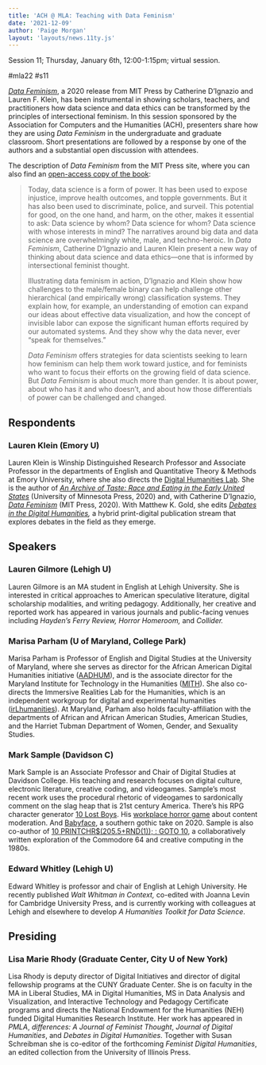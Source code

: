 ```yaml
---
title: 'ACH @ MLA: Teaching with Data Feminism'
date: '2021-12-09'
author: 'Paige Morgan'
layout: 'layouts/news.11ty.js'
---
```

Session 11; Thursday, January 6th, 12:00-1:15pm; virtual session.

\#mla22 #s11

[*Data Feminism*](https://mitpress.mit.edu/books/data-feminism), a 2020 release from MIT Press by Catherine D’Ignazio and Lauren F. Klein, has been instrumental in showing scholars, teachers, and practitioners how data science and data ethics can be transformed by the principles of intersectional feminism. In this session sponsored by the Association for Computers and the Humanities (ACH), presenters share how they are using *Data Feminism* in the undergraduate and graduate classroom. Short presentations are followed by a response by one of the authors and a substantial open discussion with attendees.

The description of *Data Feminism* from the MIT Press site, where you can also find an [open-access copy of the book](https://data-feminism.mitpress.mit.edu/):

> Today, data science is a form of power. It has been used to expose injustice, improve health outcomes, and topple governments. But it has also been used to discriminate, police, and surveil. This potential for good, on the one hand, and harm, on the other, makes it essential to ask: Data science by whom? Data science for whom? Data science with whose interests in mind? The narratives around big data and data science are overwhelmingly white, male, and techno-heroic. In *Data Feminism*, Catherine D’Ignazio and Lauren Klein present a new way of thinking about data science and data ethics—one that is informed by intersectional feminist thought.
>
> Illustrating data feminism in action, D’Ignazio and Klein show how challenges to the male/female binary can help challenge other hierarchical (and empirically wrong) classification systems. They explain how, for example, an understanding of emotion can expand our ideas about effective data visualization, and how the concept of invisible labor can expose the significant human efforts required by our automated systems. And they show why the data never, ever “speak for themselves.”
>
> *Data Feminism* offers strategies for data scientists seeking to learn how feminism can help them work toward justice, and for feminists who want to focus their efforts on the growing field of data science. But *Data Feminism* is about much more than gender. It is about power, about who has it and who doesn’t, and about how those differentials of power can be challenged and changed.

## Respondents

### Lauren Klein (Emory U)

Lauren Klein is Winship Distinguished Research Professor and Associate Professor in the departments of English and Quantitative Theory &amp; Methods at Emory University, where she also directs the [Digital Humanities Lab](http://dhlab.lmc.gatech.edu/). She is the author of [*An Archive of Taste: Race and Eating in the Early United States*](https://www.upress.umn.edu/book-division/books/an-archive-of-taste) (University of Minnesota Press, 2020) and, with Catherine D’Ignazio, [*Data Feminism*](http://datafeminism.io/) (MIT Press, 2020). With Matthew K. Gold, she edits [*Debates in the Digital Humanities*](https://dhdebates.gc.cuny.edu/)*,* a hybrid print-digital publication stream that explores debates in the field as they emerge.

## Speakers

### Lauren Gilmore (Lehigh U)

Lauren Gilmore is an MA student in English at Lehigh University. She is interested in critical approaches to American speculative literature, digital scholarship modalities, and writing pedagogy. Additionally, her creative and reported work has appeared in various journals and public-facing venues including *Hayden’s Ferry Review, Horror Homeroom,* and *Collider.*

### Marisa Parham (U of Maryland, College Park)

Marisa Parham is Professor of English and Digital Studies at the University of Maryland, where she serves as director for the African American Digital Humanities initiative ([AADHUM](https://arhu.umd.edu/news/marisa-parham-named-director-umds-african-american-history-culture-and-digital-humanities)), and is the associate director for the Maryland Institute for Technology in the Humanities ([MITH](https://mith.umd.edu/)). She also co-directs the Immersive Realities Lab for the Humanities, which is an independent workgroup for digital and experimental humanities ([irLhumanities](https://irlhumanities.org/)). At Maryland, Parham also holds faculty-affiliation with the departments of African and African American Studies, American Studies, and the Harriet Tubman Department of Women, Gender, and Sexuality Studies.

### Mark Sample (Davidson C)

Mark Sample is an Associate Professor and Chair of Digital Studies at Davidson College. His teaching and research focuses on digital culture, electronic literature, creative coding, and videogames. Sample’s most recent work uses the procedural rhetoric of videogames to sardonically comment on the slag heap that is 21st century America. There’s his RPG character generator [10 Lost Boys](https://samplereality.itch.io/10-lost-boys). His [workplace horror game](https://samplereality.itch.io/content-moderator-sim) about content moderation. And [Babyface](https://samplereality.itch.io/babyface), a southern gothic take on 2020. Sample is also co-author of [10 PRINTCHR$(205.5+RND(1)); : GOTO 10](http://10print.org/), a collaboratively written exploration of the Commodore 64 and creative computing in the 1980s.

### Edward Whitley (Lehigh U)

Edward Whitley is professor and chair of English at Lehigh University. He recently published *Walt Whitman in Context,* co-edited with Joanna Levin for Cambridge University Press, and is currently working with colleagues at Lehigh and elsewhere to develop *A Humanities Toolkit for Data Science*.

## Presiding

### Lisa Marie Rhody (Graduate Center, City U of New York)

Lisa Rhody is deputy director of Digital Initiatives and director of digital fellowship programs at the CUNY Graduate Center. She is on faculty in the MA in Liberal Studies, MA in Digital Humanities, MS in Data Analysis and Visualization, and Interactive Technology and Pedagogy Certificate programs and directs the National Endowment for the Humanities (NEH) funded Digital Humanities Research Institute. Her work has appeared in *PMLA*, *differences: A Journal of Feminist Thought*, *Journal of Digital Humanities*, and *Debates in Digital Humanities*. Together with Susan Schreibman she is co-editor of the forthcoming *Feminist Digital Humanities*, an edited collection from the University of Illinois Press.
